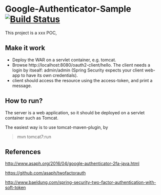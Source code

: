 Google-Authenticator-Sample   [![Build Status](https://travis-ci.org/OhadR/Google-Authenticator-Sample.svg?branch=master)](https://travis-ci.org/OhadR/Google-Authenticator-Sample)
=============



This project is a xxx POC,  




Make it work
------------
* Deploy the WAR on a servlet container, e.g. tomcat.
* Browse http://localhost:8080/oauth2-client/hello. The client needs a login by itsealf: admin/admin (Spring Security expects your client web-app to have its own credentials).
* client should access the resource using the access-token, and print a message.

How to run?
-----------
The server is a web application, so it should be deployed on a servlet container such as Tomcat.

The easiest way is to use tomcat-maven-plugin, by 

>mvn tomcat7:run

References
----
http://www.asaph.org/2016/04/google-authenticator-2fa-java.html

https://github.com/asaph/twofactorauth

http://www.baeldung.com/spring-security-two-factor-authentication-with-soft-token